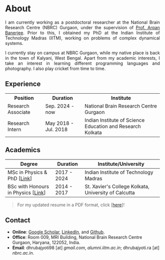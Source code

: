 # About

<div align="justify">


<p>
I am currently working as a postdoctoral researcher at the National Brain Research Centre (NBRC) Gurgaon, under the supervision of <a href="https://www.nbrc.ac.in/newweb/research/groups/arpan-banerjee">Prof. Arpan Banerjee</a>. Prior to this, I obtained my PhD at the Indian Institute of Technology Madras (IITM), working on problems of complex dynamical systems.
</p>

<p>
I currently stay on campus at NBRC Gurgaon, while my native place is back in the town of Kalyani, West Bengal. Apart from my academic interests, I take an interest in learning different programming languages and photography. I also play cricket from time to time.
</p>
</div>




## Experience

<table>
  <tr>
    <th>Position</th>
    <th>Duration</th>
    <th>Institute</th>
  </tr>
  <tr>
    <td>Research Associate</td>
    <td>Sep. 2024 - now </td>
    <td>National Brain Research Centre Gurgaon</td>
  </tr>
  <tr>
    <td>Research Intern</td>
    <td>May 2018 - Jul. 2018</td>
    <td>Indian Institute of Science Education and Research Kolkata</td>
  </tr>
</table>


## Academics

| Degree | Duration | Institute/University | 
| ------ | -------- | --------- | 
| MSc in Physics & PhD [[Link](PhD.md)]  | 2017 - 2024 | Indian Institute of Technology Madras | 
| BSc with Honours in Physics [[Link](https://drive.google.com/file/d/1kzH1EiCFbbcnvpbOTWJMMhiCC53tkvDD/view?usp=sharing)]     | 2014 - 2017 | St. Xavier's College Kolkata, University of Calcutta  |

> For my updated resume in a PDF format, click [[here](https://drive.google.com/file/d/1pDmqyZtTw7QiOCLzVDtpZioT9_SFtdWR/view)]!

## Contact


- **Online**: [Google Scholar](https://scholar.google.co.in/citations?user=2OR7h7kAAAAJ&hl=en), [LinkedIn](https://www.linkedin.com/in/dhrubajyoti-biswas/), and [Github](https://github.com/dhrubajyoti98).
- **Office**: Room 009, MRI Building, National Brain Research Centre Gurgaon, Haryana, 122052, India.
- **Email**: dhrubajyoti98 [at] _gmail.com_, _alumni.iitm.ac.in_; dhrubajyoti.ra [at] _nbrc.ac.in_.
